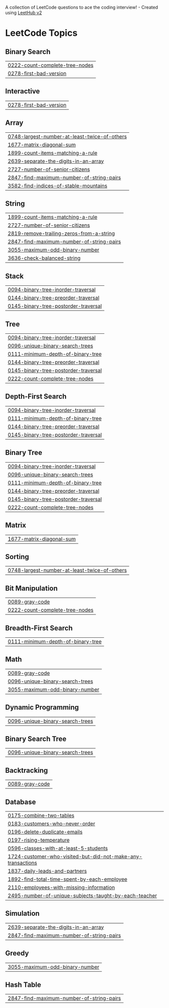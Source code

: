 A collection of LeetCode questions to ace the coding interview! - Created using [LeetHub v2](https://github.com/arunbhardwaj/LeetHub-2.0)
<!---LeetCode Topics Start-->
# LeetCode Topics
## Binary Search
|  |
| ------- |
| [0222-count-complete-tree-nodes](https://github.com/prithika3029/leetcode/tree/master/0222-count-complete-tree-nodes) |
| [0278-first-bad-version](https://github.com/prithika3029/leetcode/tree/master/0278-first-bad-version) |
## Interactive
|  |
| ------- |
| [0278-first-bad-version](https://github.com/prithika3029/leetcode/tree/master/0278-first-bad-version) |
## Array
|  |
| ------- |
| [0748-largest-number-at-least-twice-of-others](https://github.com/prithika3029/leetcode/tree/master/0748-largest-number-at-least-twice-of-others) |
| [1677-matrix-diagonal-sum](https://github.com/prithika3029/leetcode/tree/master/1677-matrix-diagonal-sum) |
| [1899-count-items-matching-a-rule](https://github.com/prithika3029/leetcode/tree/master/1899-count-items-matching-a-rule) |
| [2639-separate-the-digits-in-an-array](https://github.com/prithika3029/leetcode/tree/master/2639-separate-the-digits-in-an-array) |
| [2727-number-of-senior-citizens](https://github.com/prithika3029/leetcode/tree/master/2727-number-of-senior-citizens) |
| [2847-find-maximum-number-of-string-pairs](https://github.com/prithika3029/leetcode/tree/master/2847-find-maximum-number-of-string-pairs) |
| [3582-find-indices-of-stable-mountains](https://github.com/prithika3029/leetcode/tree/master/3582-find-indices-of-stable-mountains) |
## String
|  |
| ------- |
| [1899-count-items-matching-a-rule](https://github.com/prithika3029/leetcode/tree/master/1899-count-items-matching-a-rule) |
| [2727-number-of-senior-citizens](https://github.com/prithika3029/leetcode/tree/master/2727-number-of-senior-citizens) |
| [2819-remove-trailing-zeros-from-a-string](https://github.com/prithika3029/leetcode/tree/master/2819-remove-trailing-zeros-from-a-string) |
| [2847-find-maximum-number-of-string-pairs](https://github.com/prithika3029/leetcode/tree/master/2847-find-maximum-number-of-string-pairs) |
| [3055-maximum-odd-binary-number](https://github.com/prithika3029/leetcode/tree/master/3055-maximum-odd-binary-number) |
| [3636-check-balanced-string](https://github.com/prithika3029/leetcode/tree/master/3636-check-balanced-string) |
## Stack
|  |
| ------- |
| [0094-binary-tree-inorder-traversal](https://github.com/prithika3029/leetcode/tree/master/0094-binary-tree-inorder-traversal) |
| [0144-binary-tree-preorder-traversal](https://github.com/prithika3029/leetcode/tree/master/0144-binary-tree-preorder-traversal) |
| [0145-binary-tree-postorder-traversal](https://github.com/prithika3029/leetcode/tree/master/0145-binary-tree-postorder-traversal) |
## Tree
|  |
| ------- |
| [0094-binary-tree-inorder-traversal](https://github.com/prithika3029/leetcode/tree/master/0094-binary-tree-inorder-traversal) |
| [0096-unique-binary-search-trees](https://github.com/prithika3029/leetcode/tree/master/0096-unique-binary-search-trees) |
| [0111-minimum-depth-of-binary-tree](https://github.com/prithika3029/leetcode/tree/master/0111-minimum-depth-of-binary-tree) |
| [0144-binary-tree-preorder-traversal](https://github.com/prithika3029/leetcode/tree/master/0144-binary-tree-preorder-traversal) |
| [0145-binary-tree-postorder-traversal](https://github.com/prithika3029/leetcode/tree/master/0145-binary-tree-postorder-traversal) |
| [0222-count-complete-tree-nodes](https://github.com/prithika3029/leetcode/tree/master/0222-count-complete-tree-nodes) |
## Depth-First Search
|  |
| ------- |
| [0094-binary-tree-inorder-traversal](https://github.com/prithika3029/leetcode/tree/master/0094-binary-tree-inorder-traversal) |
| [0111-minimum-depth-of-binary-tree](https://github.com/prithika3029/leetcode/tree/master/0111-minimum-depth-of-binary-tree) |
| [0144-binary-tree-preorder-traversal](https://github.com/prithika3029/leetcode/tree/master/0144-binary-tree-preorder-traversal) |
| [0145-binary-tree-postorder-traversal](https://github.com/prithika3029/leetcode/tree/master/0145-binary-tree-postorder-traversal) |
## Binary Tree
|  |
| ------- |
| [0094-binary-tree-inorder-traversal](https://github.com/prithika3029/leetcode/tree/master/0094-binary-tree-inorder-traversal) |
| [0096-unique-binary-search-trees](https://github.com/prithika3029/leetcode/tree/master/0096-unique-binary-search-trees) |
| [0111-minimum-depth-of-binary-tree](https://github.com/prithika3029/leetcode/tree/master/0111-minimum-depth-of-binary-tree) |
| [0144-binary-tree-preorder-traversal](https://github.com/prithika3029/leetcode/tree/master/0144-binary-tree-preorder-traversal) |
| [0145-binary-tree-postorder-traversal](https://github.com/prithika3029/leetcode/tree/master/0145-binary-tree-postorder-traversal) |
| [0222-count-complete-tree-nodes](https://github.com/prithika3029/leetcode/tree/master/0222-count-complete-tree-nodes) |
## Matrix
|  |
| ------- |
| [1677-matrix-diagonal-sum](https://github.com/prithika3029/leetcode/tree/master/1677-matrix-diagonal-sum) |
## Sorting
|  |
| ------- |
| [0748-largest-number-at-least-twice-of-others](https://github.com/prithika3029/leetcode/tree/master/0748-largest-number-at-least-twice-of-others) |
## Bit Manipulation
|  |
| ------- |
| [0089-gray-code](https://github.com/prithika3029/leetcode/tree/master/0089-gray-code) |
| [0222-count-complete-tree-nodes](https://github.com/prithika3029/leetcode/tree/master/0222-count-complete-tree-nodes) |
## Breadth-First Search
|  |
| ------- |
| [0111-minimum-depth-of-binary-tree](https://github.com/prithika3029/leetcode/tree/master/0111-minimum-depth-of-binary-tree) |
## Math
|  |
| ------- |
| [0089-gray-code](https://github.com/prithika3029/leetcode/tree/master/0089-gray-code) |
| [0096-unique-binary-search-trees](https://github.com/prithika3029/leetcode/tree/master/0096-unique-binary-search-trees) |
| [3055-maximum-odd-binary-number](https://github.com/prithika3029/leetcode/tree/master/3055-maximum-odd-binary-number) |
## Dynamic Programming
|  |
| ------- |
| [0096-unique-binary-search-trees](https://github.com/prithika3029/leetcode/tree/master/0096-unique-binary-search-trees) |
## Binary Search Tree
|  |
| ------- |
| [0096-unique-binary-search-trees](https://github.com/prithika3029/leetcode/tree/master/0096-unique-binary-search-trees) |
## Backtracking
|  |
| ------- |
| [0089-gray-code](https://github.com/prithika3029/leetcode/tree/master/0089-gray-code) |
## Database
|  |
| ------- |
| [0175-combine-two-tables](https://github.com/prithika3029/leetcode/tree/master/0175-combine-two-tables) |
| [0183-customers-who-never-order](https://github.com/prithika3029/leetcode/tree/master/0183-customers-who-never-order) |
| [0196-delete-duplicate-emails](https://github.com/prithika3029/leetcode/tree/master/0196-delete-duplicate-emails) |
| [0197-rising-temperature](https://github.com/prithika3029/leetcode/tree/master/0197-rising-temperature) |
| [0596-classes-with-at-least-5-students](https://github.com/prithika3029/leetcode/tree/master/0596-classes-with-at-least-5-students) |
| [1724-customer-who-visited-but-did-not-make-any-transactions](https://github.com/prithika3029/leetcode/tree/master/1724-customer-who-visited-but-did-not-make-any-transactions) |
| [1837-daily-leads-and-partners](https://github.com/prithika3029/leetcode/tree/master/1837-daily-leads-and-partners) |
| [1892-find-total-time-spent-by-each-employee](https://github.com/prithika3029/leetcode/tree/master/1892-find-total-time-spent-by-each-employee) |
| [2110-employees-with-missing-information](https://github.com/prithika3029/leetcode/tree/master/2110-employees-with-missing-information) |
| [2495-number-of-unique-subjects-taught-by-each-teacher](https://github.com/prithika3029/leetcode/tree/master/2495-number-of-unique-subjects-taught-by-each-teacher) |
## Simulation
|  |
| ------- |
| [2639-separate-the-digits-in-an-array](https://github.com/prithika3029/leetcode/tree/master/2639-separate-the-digits-in-an-array) |
| [2847-find-maximum-number-of-string-pairs](https://github.com/prithika3029/leetcode/tree/master/2847-find-maximum-number-of-string-pairs) |
## Greedy
|  |
| ------- |
| [3055-maximum-odd-binary-number](https://github.com/prithika3029/leetcode/tree/master/3055-maximum-odd-binary-number) |
## Hash Table
|  |
| ------- |
| [2847-find-maximum-number-of-string-pairs](https://github.com/prithika3029/leetcode/tree/master/2847-find-maximum-number-of-string-pairs) |
<!---LeetCode Topics End-->